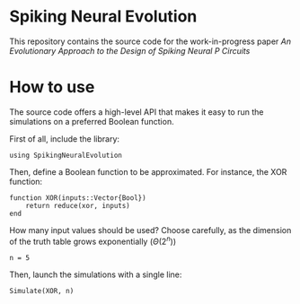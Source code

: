 # Spiking Neural Evolution

This repository contains the source code for the work-in-progress paper _An Evolutionary Approach to the Design of Spiking Neural P Circuits_

# How to use

The source code offers a high-level API that makes it easy to run the simulations on a preferred Boolean function.

First of all, include the library: 

```
using SpikingNeuralEvolution
```

Then, define a Boolean function to be approximated. For instance, the XOR function:
```
function XOR(inputs::Vector{Bool}) 
    return reduce(xor, inputs)
end
```

How many input values should be used? Choose carefully, as the dimension of the truth table grows exponentially ($\Theta (2^n)$)
```
n = 5
```


Then, launch the simulations with a single line:
```
Simulate(XOR, n)
```
